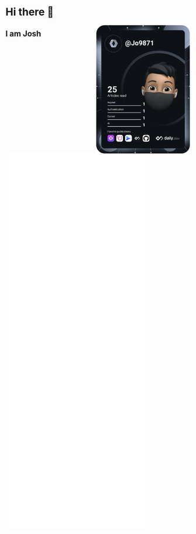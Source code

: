 # Hi there 👋
<a href="https://app.daily.dev/Jo9871" target="_blank">
    <img
      width="256"
      align="right"
      src="/devcard.svg"
    />
  </a>
  
## I am Josh

![Metrics](/github-metrics.svg)
